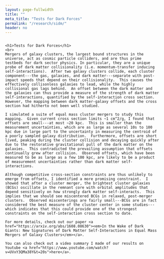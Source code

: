 ```yaml
---
layout: page-fullwidth
title: ""
meta_title: "Tests for Dark Forces"
permalink: "/research/sidm/"
header: no
---
```


<div class="row t30">
  <div class="medium-8 columns medium-offset-2">

    <h1>Tests for Dark Forces</h1>
    <br>
    Mergers of galaxy clusters, the largest bound structures in the universe, act as cosmic particle colliders, and are thus prime testbeds for dark sector physics. In particular, they are a unique probe of dark matter collisionality (i.e. momentum-transfer inducing self-interactions).  After two galaxy clusters collide, each cluster component---the gas, galaxies, and dark matter---separate with post-impact speeds that depend on their collisionality.  This causes the effectively collisonless galaxies to lead, while the highly collisional gas lags behind.  An offset between the dark matter and the galaxies can thus provide a measure of the strength of dark matter self-interactions, quantified by the self-interaction cross section.  However, the mapping between dark matter-galaxy offsets and the cross section had hitherto not been well studied.

    I simulated a suite of equal mass cluster mergers to study this mapping.  Given current cross section limits ~1 cm^2/g, I found that offsets are small---at most ~20 kpc.  This is smaller than the measurement uncertainties, which are as large as several 10s to 100 kpc due in large part to the uncertainty in measuring the centroid of a poorly sampled galaxy distribution.  Furthermore, offsets are short lived, peaking during the cluster collision and decaying quickly after due to the restorative gravitational pull of the dark matter on the galaxies.  This contradicted the prevailing assumption that offsets continually grew after collision.  Observed offsets, which have been measured to be as large as a few 100 kpc, are likely to be a product of measurement uncertainties rather than dark matter self-interactions.

    Although competitive cross-section constraints are thus unlikely to emerge from offsets, I identified a more promising constraint.  I showed that after a cluster merger, the brightest cluster galaxies (BCGs) oscillate in the remnant core with orbital amplitudes that depend sensitively on how strongly dark matter self-interacts.  This implies that we should see miscentered BCGs in relaxed, post-merger clusters.  Observed miscenterings are fairly small---BCGs are in fact considered the best measure of the cluster center in some studies---which indicates that this could provide one of the strongest constraints on the self-interaction cross section to date.

    For more details, check out our paper <a href="https://arxiv.org/abs/1608.08630"><em>In the Wake of Dark Giants: New Signatures of Dark Matter Self-Interactions in Equal Mass Mergers of Galaxy Clusters</em></a>.

    You can also check out a video summary I made of our results on Youtube <a href="https://www.youtube.com/watch?v=UVxY3QMa38Y&t=20s">here</a>.

  </div>
</div>

